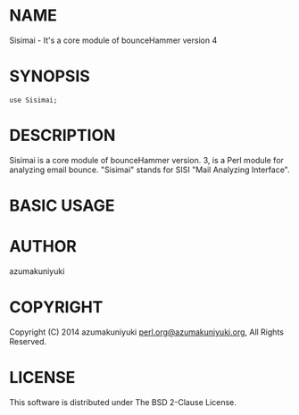 # NAME

Sisimai - It's a core module of bounceHammer version 4

# SYNOPSIS

    use Sisimai;

# DESCRIPTION

Sisimai is a core module of bounceHammer version. 3, is a Perl module for 
analyzing email bounce. "Sisimai" stands for SISI "Mail Analyzing Interface".

# BASIC USAGE





# AUTHOR

azumakuniyuki

# COPYRIGHT

Copyright (C) 2014 azumakuniyuki <perl.org@azumakuniyuki.org>,
All Rights Reserved.

# LICENSE

This software is distributed under The BSD 2-Clause License.
